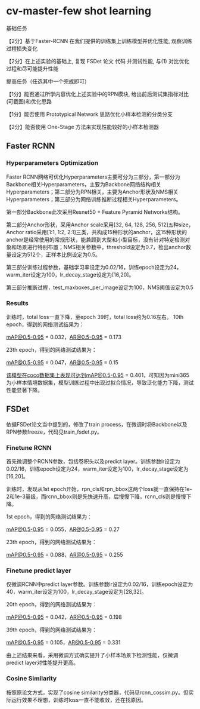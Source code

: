 # cv-master-few shot learning
基础任务

【2分】基于Faster-RCNN 在我们提供的训练集上训练模型并优化性能, 观察训练过程损失变化

【2分】在上述实验的基础上, 复现 FSDet 论文 代码 并测试性能, 与(1) 对比优化过程和尽可能提升性能

提高任务（任选其中一个完成即可）

【1分】能否通过所学内容优化上述实验中的RPN模块, 给出前后测试集指标对比(可截图)和优化思路

【1分】能否使用 Prototypical Network 思路优化小样本检测的分类分支

【2分】能否使用 One-Stage 方法来实现性能较好的小样本检测器

## Faster RCNN
### Hyperparameters Optimization

Faster RCNN网络可优化Hyperparameters主要可分为三部分，第一部分为Backbone相关Hyperparameters，主要为Backbone网络结构相关Hyperparameters；第二部分为RPN相关，主要为Anchor形状及NMS相关Hyperparameters；第三部分为网络训练推断过程相关Hyperparameters。

第一部分Backbone此次采用Resnet50 + Feature Pyramid Networks结构。

第二部分Anchor形状，采用Anchor scale采用[32, 64, 128, 256, 512]五种size，Anchor ratio采用[1:1, 1:2, 2:1]三类，共构成15种形状的anchor，这15种形状的anchor是经常使用的常规形状，能兼顾到大型和小型目标，没有针对特定检测对象和场景进行特别布置；NMS相关参数中，threshold设定为0.7，检出anchor数量设定为512个，正样本比例设定为0.5。

第三部分训练过程参数，基础学习率设定为0.02/16，训练epoch设定为24，warm_iter设定为100，lr_decay_stage设定为[16,20]。

第三部分推断过程，test_maxboxes_per_image设定为100，NMS阈值设定为0.5

### Results

训练时，total loss一直下降，至epoch 39时，total loss约为0.16左右。
10th epoch，得到的网络测试结果为：

mAP@0.5-0.95 = 0.032，AR@0.5-0.95 = 0.173

23th epoch，得到的网络测试结果为：

mAP@0.5-0.95 = 0.047，AR@0.5-0.95 = 0.15

该模型在coco数据集上表现可达到mAP@0.5-0.95 = 0.401，可知因为mini365为小样本情境数据集，模型训练过程中出现过拟合情况，导致泛化能力下降，测试性能显著下降。

## FSDet

依据FSDet论文当中提到的，修改了train process，在微调时将Backbone以及RPN参数freeze，代码见train_fsdet.py。

### Finetune RCNN

首先微调整个RCNN参数，包括卷积头以及predict layer。训练参数lr设定为0.02/16，训练epoch设定为24，warm_iter设定为100，lr_decay_stage设定为[16,20]。

训练时，发现从1st epoch开始，rpn_cls和rpn_bbox这两个loss就一直保持在1e-2和1e-3量级，而rcnn_bbox则是先快速升高，后慢慢下降，rcnn_cls则是慢慢下降。

1st epoch，得到的网络测试结果为：

mAP@0.5-0.95 = 0.055，AR@0.5-0.95 = 0.27

23th epoch，得到的网络测试结果为：

mAP@0.5-0.95 = 0.088，AR@0.5-0.95 = 0.255

### Finetune predict layer

仅微调RCNN中predict layer参数。训练参数lr设定为0.02/16，训练epoch设定为40，warm_iter设定为100，lr_decay_stage设定为[28,32]。

20th epoch，得到的网络测试结果为：

mAP@0.5-0.95 = 0.042，AR@0.5-0.95 = 0.198

39th epoch，得到的网络测试结果为：

mAP@0.5-0.95 = 0.105，AR@0.5-0.95 = 0.331

由上述结果来看，采用微调方式确实提升了小样本场景下检测性能，仅微调predict layer对性能提升更高。

### Cosine Similarity

按照原论文方式，实现了cosine similarity分类器，代码见rcnn_cossim.py。但实际运行效果不理想，训练时loss一直不能收敛，还在找原因。
